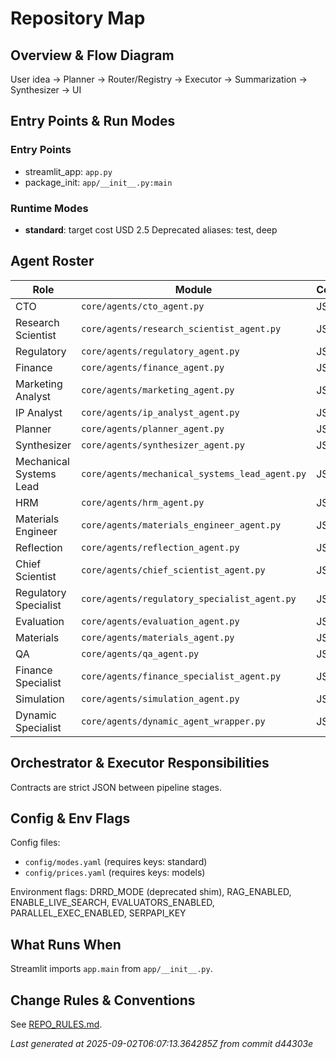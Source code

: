 # Repository Map

## Overview & Flow Diagram
User idea → Planner → Router/Registry → Executor → Summarization → Synthesizer → UI

## Entry Points & Run Modes

### Entry Points
- streamlit_app: `app.py`
- package_init: `app/__init__.py:main`


### Runtime Modes
- **standard**: target cost USD 2.5
Deprecated aliases: test, deep

## Agent Roster
| Role | Module | Contract |
| --- | --- | --- |
| CTO | `core/agents/cto_agent.py` | JSON |
| Research Scientist | `core/agents/research_scientist_agent.py` | JSON |
| Regulatory | `core/agents/regulatory_agent.py` | JSON |
| Finance | `core/agents/finance_agent.py` | JSON |
| Marketing Analyst | `core/agents/marketing_agent.py` | JSON |
| IP Analyst | `core/agents/ip_analyst_agent.py` | JSON |
| Planner | `core/agents/planner_agent.py` | JSON |
| Synthesizer | `core/agents/synthesizer_agent.py` | JSON |
| Mechanical Systems Lead | `core/agents/mechanical_systems_lead_agent.py` | JSON |
| HRM | `core/agents/hrm_agent.py` | JSON |
| Materials Engineer | `core/agents/materials_engineer_agent.py` | JSON |
| Reflection | `core/agents/reflection_agent.py` | JSON |
| Chief Scientist | `core/agents/chief_scientist_agent.py` | JSON |
| Regulatory Specialist | `core/agents/regulatory_specialist_agent.py` | JSON |
| Evaluation | `core/agents/evaluation_agent.py` | JSON |
| Materials | `core/agents/materials_agent.py` | JSON |
| QA | `core/agents/qa_agent.py` | JSON |
| Finance Specialist | `core/agents/finance_specialist_agent.py` | JSON |
| Simulation | `core/agents/simulation_agent.py` | JSON |
| Dynamic Specialist | `core/agents/dynamic_agent_wrapper.py` | JSON |


## Orchestrator & Executor Responsibilities
Contracts are strict JSON between pipeline stages.

## Config & Env Flags
Config files:
- `config/modes.yaml` (requires keys: standard)
- `config/prices.yaml` (requires keys: models)


Environment flags: DRRD_MODE (deprecated shim), RAG_ENABLED, ENABLE_LIVE_SEARCH, EVALUATORS_ENABLED, PARALLEL_EXEC_ENABLED, SERPAPI_KEY

## What Runs When
Streamlit imports `app.main` from `app/__init__.py`.

## Change Rules & Conventions
See [REPO_RULES.md](REPO_RULES.md).

_Last generated at 2025-09-02T06:07:13.364285Z from commit d44303e_
